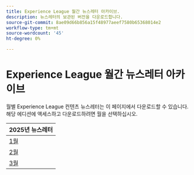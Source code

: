 ```yaml
---
title: Experience League 월간 뉴스레터 아카이브.
description: 뉴스레터의 보관된 버전을 다운로드합니다.
source-git-commit: 8ae09d66b856a15f48977aeef7580b65368014e2
workflow-type: tm+mt
source-wordcount: '45'
ht-degree: 0%

---
```


# Experience League 월간 뉴스레터 아카이브

월별 Experience League 컨텐츠 뉴스레터는 이 페이지에서 다운로드할 수 있습니다. 해당 에디션에 액세스하고 다운로드하려면 월을 선택하십시오.

| 2025년 뉴스레터 |
|------------|
| [1월](assets/Jan-Newsletter.pdf) |
| [2월](assets/Feb-Newsletter.pdf) |
| [3월](assets/March-Newsletter.pdf) |
